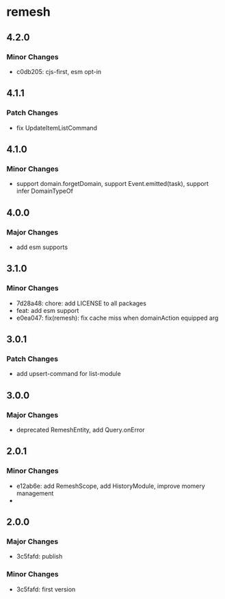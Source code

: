 # remesh

## 4.2.0

### Minor Changes

- c0db205: cjs-first, esm opt-in

## 4.1.1

### Patch Changes

- fix UpdateItemListCommand

## 4.1.0

### Minor Changes

- support domain.forgetDomain, support Event.emitted(task), support infer DomainTypeOf<Domain>

## 4.0.0

### Major Changes

- add esm supports

## 3.1.0

### Minor Changes

- 7d28a48: chore: add LICENSE to all packages
- feat: add esm support
- e0ea047: fix(remesh): fix cache miss when domainAction equipped arg

## 3.0.1

### Patch Changes

- add upsert-command for list-module

## 3.0.0

### Major Changes

- deprecated RemeshEntity, add Query.onError

## 2.0.1

### Minor Changes

- e12ab6e: add RemeshScope, add HistoryModule, improve momery management
-

## 2.0.0

### Major Changes

- 3c5fafd: publish

### Minor Changes

- 3c5fafd: first version
